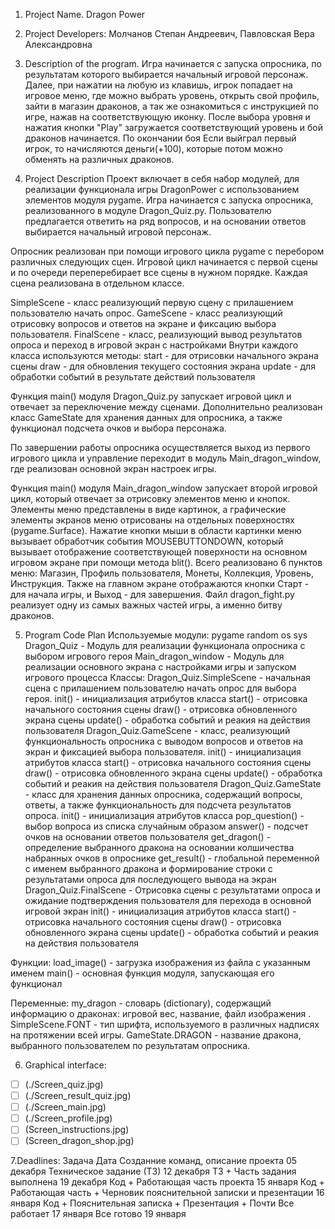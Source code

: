 1. Project Name. Dragon Power

2. Project Developers: Молчанов Степан Андреевич, Павловская Вера Александровна

3. Description of the program. Игра начинается с запуска опросника, по результатам которого выбирается начальный игровой персонаж. Далее, при нажатии на любую из клавишь, игрок попадает на игровое меню, где можно выбрать уровень, открыть свой профиль, зайти в магазин драконов, а так же ознакомиться с инструкцией по игре, нажав на соответствующую иконку. После выбора уровня и нажатия кнопки "Play" загружается соответствующий уровень и бой драконов начинается. По окончании боя Если выйграл первый игрок, то начисляются деньги(+100), которые потом можно обменять на различных драконов.

4. Project Description Проект включает в себя набор модулей, для реализации функционала игры DragonPower с использованием элементов модуля pygame. Игра начинается с запуска опросника, реализованного в модуле Dragon_Quiz.py. Пользователю предлагается ответить на ряд вопросов, и на основании ответов выбирается начальный игровой персонаж.

Опросник реализован при помощи игрового цикла pygame с перебором различных следующих сцен. Игровой цикл начинается с первой сцены и по очереди переперебирает все сцены в нужном порядке. Каждая сцена реализована в отдельном классе.

SimpleScene - класс реализующий первую сцену с прилашением пользователю начать опрос.
GameScene - класс реализующий отрисовку вопросов и ответов на экране и фиксацию выбора пользователя.
FinalScene - класс, реализующий вывод результатов опроса и переход в игровой экран с настройками
Внутри каждого класса используются методы: start - для отрисовки начального экрана сцены draw - для обновления текущего состояния экрана update - для обработки событий в результате действий пользователя

Функция main() модуля Dragon_Quiz.py запускает игровой цикл и отвечает за переключение между сценами. Дополнительно реализован класс GameState для хранения данных для опросника, а также функционал подсчета очков и выбора персонажа.

По завершении работы опросника осуществляется выход из первого игрового цикла и управление переходит в модуль Main_dragon_window, где реализован основной экран настроек игры.

Функция main() модуля Main_dragon_window запускает второй игровой цикл, который отвечает за отрисовку элементов меню и кнопок. Элементы меню представлены в виде картинок, а графические элементы экранов меню отрисованы на отдельных поверхностях (pygame.Surface). Нажатие кнопки мыши в области картинки меню вызывает обработчик события MOUSEBUTTONDOWN, который вызывает отображение соответствующей поверхности на основном игровом экране при помощи метода blit(). Всего реализовано 6 пунктов меню: Магазин, Профиль пользователя, Монеты, Коллекция, Уровень, Инструкция. Также на главном экране отображаются кнопки Старт - для начала игры, и Выход - для завершения.
Файл dragon_fight.py реализует одну из самых важных частей игры, а именно битву драконов.

5. Program Code Plan Используемые модули: pygame random os sys Dragon_Quiz - Модуль для реализации функционала опросника с выбором игрового героя Main_dragon_window - Модуль для реализации основного экрана с настройками игры и запуском игрового процесса
Классы: Dragon_Quiz.SimpleScene - начальная сцена с прилашением пользователю начать опрос для выбора героя. init() - инициализация атрибутов класса start() - отрисовка начального состояния сцены draw() - отрисовка обновленного экрана сцены update() - обработка событий и реакия на действия пользователя Dragon_Quiz.GameScene - класс, реализующий функциональность опросника с выводом вопросов и ответов на экран и фиксацией выбора пользователя. init() - инициализация атрибутов класса start() - отрисовка начального состояния сцены draw() - отрисовка обновленного экрана сцены update() - обработка событий и реакия на действия пользователя Dragon_Quiz.GameState - класс для хранения данных опросника, содержащий вопросы, ответы, а также функциональность для подсчета результатов опроса. init() - инициализация атрибутов класса pop_question() - выбор вопроса из списка случайным образом answer() - подсчет очков на основании ответов пользователя get_dragon() - определение выбранного дракона на основании колшичества набранных очков в опроснике get_result() - глобальной переменной с именем выбранного дракона и формирование строки с результатами опроса для последующего вывода на экран Dragon_Quiz.FinalScene - Отрисовка сцены с результатами опроса и ожидание подтверждения пользователя для перехода в основной игровой экран init() - инициализация атрибутов класса start() - отрисовка начального состояния сцены draw() - отрисовка обновленного экрана сцены update() - обработка событий и реакия на действия пользователя

Функции: load_image() - загрузка изображения из файла с указанным именем main() - основная функция модуля, запускающая его функционал

Переменные: my_dragon - словарь (dictionary), содержащий информацию о драконах: игровой вес, название, файл изображения . SimpleScene.FONT - тип шрифта, используемого в различных надписях на протяжении всей игры. GameState.DRAGON - название дракона, выбранного пользователем по результатам опросника.

6. Graphical interface: 
- [ ] (./Screen_quiz.jpg)
- [ ] (./Screen_result_quiz.jpg)
- [ ] (./Screen_main.jpg)
- [ ] (./Screen_profile.jpg)
- [ ] (Screen_instructions.jpg)
- [ ] (Screen_dragon_shop.jpg)

7.Deadlines: Задача Дата Созданние команд, описание проекта 05 декабря Техническое задание (ТЗ) 12 декабря ТЗ + Часть задания выполнена 19 декабря Код + Работающая часть проекта 15 января Код + Работающая часть + Черновик пояснительной записки и презентации 16 января Код + Пояснительная записка + Презентация + Почти Все работает 17 января Все готово 19 января
